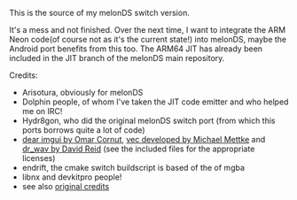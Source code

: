This is the source of my melonDS switch version.

It's a mess and not finished. Over the next time, I want to integrate the ARM Neon code(of course not as it's the current state!) into melonDS, maybe the Android port benefits from this too. The ARM64 JIT has already been included in the JIT branch of the melonDS main repository.

Credits:
- Arisotura, obviously for melonDS
- Dolphin people, of whom I've taken the JIT code emitter and who helped me on IRC!
- Hydr8gon, who did the original melonDS switch port (from which this ports borrows quite a lot of code)
- [dear imgui by Omar Cornut](https://github.com/ocornut/imgui), [vec developed by Michael Mettke](https://github.com/vurtun/mmx) and [dr_wav by David Reid](https://github.com/mackron/dr_libs) (see the included files for the appropriate licenses)
- endrift, the cmake switch buildscript is based of the of mgba
- libnx and devkitpro people!
- see also [original credits](https://github.com/Arisotura/melonDS#credits)